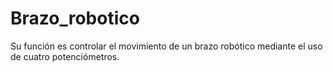 # Brazo_robotico
 Su función es controlar el movimiento de un brazo robótico mediante el uso de cuatro potenciómetros.
